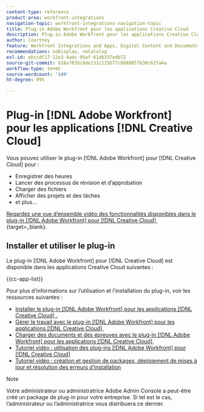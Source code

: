```yaml
---
content-type: reference
product-area: workfront-integrations
navigation-topic: workfront-integrations-navigation-topic
title: Plug-in Adobe Workfront pour les applications Creative Cloud
description: Plug-in Adobe Workfront pour les applications Creative Cloud
author: Courtney
feature: Workfront Integrations and Apps, Digital Content and Documents
recommendations: noDisplay, noCatalog
exl-id: ebccdf17-12e3-4adc-95af-61d6337edb72
source-git-commit: b18a7835c6de131c125b77c6688057638c62fa4a
workflow-type: tm+mt
source-wordcount: '149'
ht-degree: 99%

---
```



# Plug-in [!DNL Adobe Workfront] pour les applications [!DNL Creative Cloud]

<!--Audited: 12/2023-->

Vous pouvez utiliser le plug-in [!DNL Adobe Workfront] pour [!DNL Creative Cloud] pour :

* Enregistrer des heures
* Lancer des processus de révision et d’approbation
* Charger des fichiers
* Afficher des projets et des tâches
* et plus...

[Regardez une vue d’ensemble vidéo des fonctionnalités disponibles dans le plug-in  [!DNL Adobe Workfront]  pour  [!DNL Creative Cloud] &#x200B;](https://video.tv.adobe.com/v/3418801/){target=_blank}.

## Installer et utiliser le plug-in

Le plug-in [!DNL Adobe Workfront] pour [!DNL Creative Cloud] est disponible dans les applications Creative Cloud suivantes :

{{cc-app-list}}

Pour plus d’informations sur l’utilisation et l’installation du plug-in, voir les ressources suivantes :

* [Installer le plug-in  [!DNL Adobe Workfront]  pour les applications  [!DNL Creative Cloud] .](/help/quicksilver/workfront-integrations-and-apps/adobe-workfront-for-creative-cloud/wf-cc-install-toc.md)
* [Gérer le travail avec le plug-in  [!DNL Adobe Workfront]  pour les applications  [!DNL Creative Cloud] &#x200B;](/help/quicksilver/workfront-integrations-and-apps/adobe-workfront-for-creative-cloud/wf-cc-manage-work-toc.md)
* [Charger des documents et des épreuves avec le plug-in  [!DNL Adobe Workfront]  pour les applications  [!DNL Creative Cloud] &#x200B;](/help/quicksilver/workfront-integrations-and-apps/adobe-workfront-for-creative-cloud/wf-cc-docs-proofs-toc.md)
* [Tutoriel vidéo : utilisation des plug-ins  [!DNL Adobe Workfront]  pour  [!DNL Creative Cloud]](https://experienceleague.adobe.com/fr/docs/workfront-learn/tutorials-workfront/integrations/adobe-creative-cloud/use-adobe-workfront-extensions-for-creative-cloud)
* [Tutoriel vidéo : création et gestion de packages, déploiement de mises à jour et résolution des erreurs d’installation](https://www.youtube.com/watch?v=zzvXNLIBzrc)

>[!NOTE]
>
>Votre administrateur ou administratrice Adobe Admin Console a peut-être créé un package de plug-in pour votre entreprise. Si tel est le cas, l’administrateur ou l’administratrice vous distribuera ce dernier.
